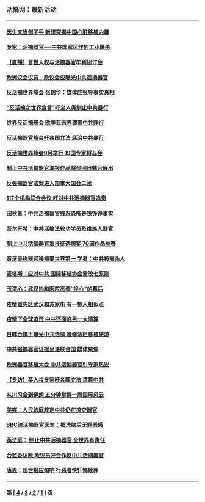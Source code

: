 ### 活摘网：最新活动
---
#### [医生充当刽子手 新研究揭中国心脏移植内幕](../../pages/nf5883/n13772291.md?10200430) 
#### [专家：活摘器官──中共国家运作的工业屠杀](../../pages/nf5883/n13761178.md?10200430) 
#### [【直播】普世人权与活摘器官牟利研讨会](../../pages/nf5883/n13425146.md?10200430) 
#### [欧洲议会议员：欧议会应曝光中共活摘器官](../../pages/nf5883/n13336571.md?10200430) 
#### [反活摘世界峰会 张锦华：媒体应报导事实真相](../../pages/nf5883/n13278502.md?10200430) 
#### [“反活摘之世界宣言”吁全人类制止中共暴行](../../pages/nf5883/n13259730.md?10200430) 
#### [世界反活摘峰会 欧美亚医界谴责中共罪行](../../pages/nf5883/n13253550.md?10200430) 
#### [反活摘器官峰会吁各国立法 惩治中共暴行](../../pages/nf5883/n13245052.md?10200430) 
#### [反活摘世界峰会9月举行 19国专家将与会](../../pages/nf5883/n13201492.md?10200430) 
#### [制止中共活摘器官海报作品将巡回日韩台展出](../../pages/nf5883/n13177791.md?10200430) 
#### [反强摘器官法案进入加拿大国会二读](../../pages/nf5883/n13033450.md?10200430) 
#### [117个机构联合会议 吁对中共活摘器官追责](../../pages/nf5883/n12775087.md?10200430) 
#### [田秋堇：中共活摘器官残忍恐怖是铁铮铮事实](../../pages/nf5883/n12702148.md?10200430) 
#### [吾尔开希：中共活摘法轮功学员及维族人器官](../../pages/nf5883/n12693197.md?10200430) 
#### [制止中共活摘器官海报征选颁奖 70国作品参赛](../../pages/nf5883/n12692050.md?10200430) 
#### [黄洁夫称器官移植要世界第一 学者：中共按需杀人](../../pages/nf5883/n12572329.md?10200430) 
#### [麦塔斯：应对中共 国际移植协会需改七原则](../../pages/nf5883/n12514711.md?10200430) 
#### [玉清心：武汉协和医院高调“换心”的幕后](../../pages/nf5883/n12298730.md?10200430) 
#### [疫情重灾区武汉和苏家屯 有一惊人相似点](../../pages/nf5883/n12150824.md?10200430) 
#### [疫情下全球追责 中共还面临另一大清算](../../pages/nf5883/n12070397.md?10200430) 
#### [日韩台携手曝光中共活摘 推修法阻移植旅游](../../pages/nf5883/n11712046.md?10200430) 
#### [中共强摘器官证据呈递联合国 媒体聚焦](../../pages/nf5883/n11546426.md?10200430) 
#### [欧洲器官移植大会 中共活摘器官引专家热议](../../pages/nf5883/n11539095.md?10200430) 
#### [【专访】英人权专家吁各国立法 清算中共](../../pages/nf5883/n11367315.md?10200430) 
#### [从川习会到伊朗 五分钟掌握一周国际风云](../../pages/nf5883/n11338520.md?10200430) 
#### [美媒：人民法庭裁定中共仍在掠夺器官](../../pages/nf5883/n11334897.md?10200430) 
#### [BBC访活摘器官医生：被洗脑后无罪恶感](../../pages/nf5883/n11335935.md?10200430) 
#### [英法庭： 制止中共活摘器官 全世界有责任](../../pages/nf5883/n11330691.md?10200430) 
#### [台监委访欧 欧议员吁合作反中共活摘器官](../../pages/nf5883/n11109190.md?10200430) 
#### [唐恩：现世报应如响 行恶者快忏悔赎罪](../../pages/nf5883/n11104016.md?10200430) 

---
#### 第 [ [4](./4.md?10200430) / [3](./3.md?10200430) / [2](./2.md?10200430) / [1](./1.md?10200430) ] 页
